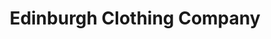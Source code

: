 ---
title: "Edinburgh Clothing Company"
url: /edinburgh/edinburgh-clothing-company/
shop: Kleidung
---